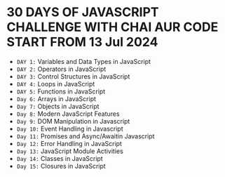 # 30 DAYS OF JAVASCRIPT CHALLENGE WITH CHAI AUR CODE START FROM 13 Jul 2024

- `DAY 1:` Variables and Data Types in JavaScript
- `DAY 2:` Operators in JavaScript
- `DAY 3:` Control Structures in JavaScript
- `DAY 4:` Loops in JavaScript
- `DAY 5:` Functions in JavaScript
- `Day 6:` Arrays in JavaScript
- `Day 7:` Objects in JavaScript
- `Day 8:` Modern JavaScript Features
- `Day 9:` DOM Manipulation in Javascript
- `Day 10:` Event Handling in Javascript
- `Day 11:` Promises and Async/Awaitin Javascript
- `Day 12:` Error Handling in JavaScript
- `Day 13:` JavaScript Module Activities
- `Day 14:` Classes in JavaScript
- `Day 15:` Closures in JavaScript
